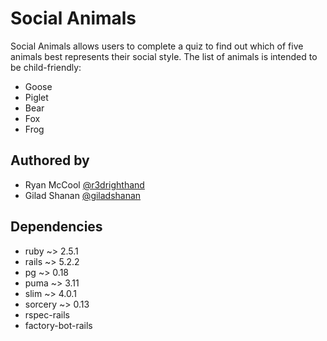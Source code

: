 # Social Animals

Social Animals allows users to complete a quiz to find out which of five animals best represents their social style. The list of animals is intended to be child-friendly:

* Goose
* Piglet
* Bear
* Fox
* Frog

## Authored by

* Ryan McCool [@r3drighthand](https://github.com/r3drighthand)
* Gilad Shanan [@giladshanan](https://github.com/giladshanan)

## Dependencies

* ruby ~> 2.5.1
* rails ~> 5.2.2
* pg ~> 0.18
* puma ~> 3.11
* slim ~> 4.0.1
* sorcery ~> 0.13
* rspec-rails
* factory-bot-rails
